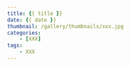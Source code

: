 ```yaml
---
title: {{ title }}
date: {{ date }}
thumbnail: /gallery/thumbnails/xxx.jpg
categories:
    - [XXX]
tags:
    - XXX
---
```

